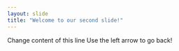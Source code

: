 ```yaml
---
layout: slide
title: "Welcome to our second slide!"
---
```

Change content of this line
Use the left arrow to go back!
